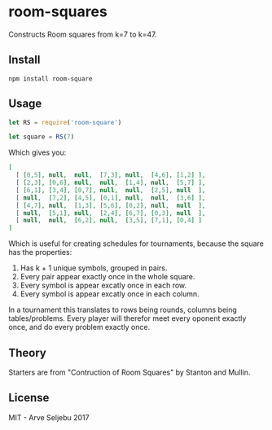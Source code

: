 # room-squares

Constructs Room squares from k=7 to k=47.

## Install
```
npm install room-square
```

## Usage
```js
let RS = require('room-square')

let square = RS(7)
```

Which gives you:
```json
[
  [ [0,5], null,  null,  [7,3], null,  [4,6], [1,2] ],
  [ [2,3], [0,6], null,  null,  [1,4], null,  [5,7] ],
  [ [6,1], [3,4], [0,7], null,  null,  [2,5], null  ],
  [ null,  [7,2], [4,5], [0,1], null,  null,  [3,6] ],
  [ [4,7], null,  [1,3], [5,6], [0,2], null,  null  ],
  [ null,  [5,1], null,  [2,4], [6,7], [0,3], null  ],
  [ null,  null,  [6,2], null,  [3,5], [7,1], [0,4] ]
]
```

Which is useful for creating schedules for tournaments, because the square has the properties:

1. Has k + 1 unique symbols, grouped in pairs.
2. Every pair appear exactly once in the whole square.
3. Every symbol is appear excatly once in each row.
4. Every symbol is appear excatly once in each column.

In a tournament this translates to rows being rounds, columns being tables/problems. Every player will therefor meet every oponent exactly once, and do every problem exactly once.

## Theory
Starters are from "Contruction of Room Squares" by Stanton and Mullin.

## License
MIT - Arve Seljebu 2017
